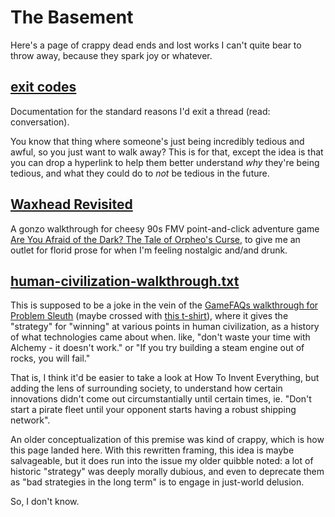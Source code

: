 # The Basement

Here's a page of crappy dead ends and lost works I can't quite bear to throw away, because they spark joy or whatever.

## [exit codes][]

Documentation for the standard reasons I'd exit a thread (read: conversation).

You know that thing where someone's just being incredibly tedious and awful, so you just want to walk away? This is for that, except the idea is that you can drop a hyperlink to help them better understand *why* they're being tedious, and what they could do to *not* be tedious in the future.

## [Waxhead Revisited][]

A gonzo walkthrough for cheesy 90s FMV point-and-click adventure game [Are You Afraid of the Dark? The Tale of Orpheo's Curse](http://orpheoscurse.wikia.com/wiki/The_Tale_of_Orpheo's_Curse), to give me an outlet for florid prose for when I'm feeling nostalgic and/and drunk.

## [human-civilization-walkthrough.txt][walkthrough]

This is supposed to be a joke in the vein of the [GameFAQs walkthrough for Problem Sleuth](http://www.mspaintadventures.com/?s=4&p=000816) (maybe crossed with [this t-shirt](https://www.topatoco.com/bestshirtever/)), where it gives the "strategy" for "winning" at various points in human civilization, as a history of what technologies came about when. like, "don't waste your time with Alchemy - it doesn't work." or "If you try building a steam engine out of rocks, you will fail."

That is, I think it'd be easier to take a look at How To Invent Everything, but adding the lens of surrounding society, to understand how certain innovations didn't come out circumstantially until certain times, ie. "Don't start a pirate fleet until your opponent starts having a robust shipping network".

An older conceptualization of this premise was kind of crappy, which is how this page landed here. With this rewritten framing, this idea is maybe salvageable, but it does run into the issue my older quibble noted: a lot of historic "strategy" was deeply morally dubious, and even to deprecate them as "bad strategies in the long term" is to engage in just-world delusion.

So, I don't know.

[exit codes]: 118eb717-47fc-4af6-91e3-5d533f942883.md
[Waxhead Revisited]: b88b515a-f237-4ee3-be29-ec06385544a6.md
[walkthrough]: 74280a1e-b327-461d-b62a-e123d09bda0c.md
